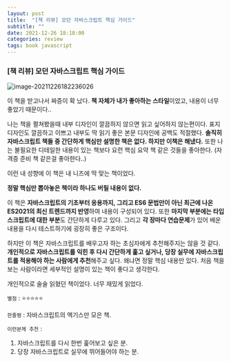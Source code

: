 ```yaml
---
layout: post
title:  "[책 리뷰] 모던 자바스크립트 핵심 가이드"
subtitle: ""
date: 2021-12-26 18:18:00
categories: review
tags: book javascript
---
```


### [책 리뷰] 모던 자바스크립트 핵심 가이드

![image-20211226182236026](https://tva1.sinaimg.cn/large/008i3skNgy1gxrcyy9esjj30q00jo0v0.jpg)

이 책을 받고나서 짜증이 확 났다. **책 자체가 내가 좋아하는 스타일**이었고, 내용이 너무 좋았기 때문이다..

나는 책을 펼쳐봤을때 내부 디자인이 깔끔하지 않으면 읽고 싶어하지 않는편이다. 표지 디자인도 깔끔하고 이쁘고 내부도 딱 읽기 좋은 본문 디자인에 공백도 적절했다. **솔직히 자바스크립트 책들 중 간단하게 핵심만 설명한 책은 없다. 하지만 이책은 해냈다.** 또한 나는 불필요한 디테일한 내용이 있는 책보다 요런 핵심 요약 책 같은 것들을 좋아한다. (자격증 준비 책 같은걸 좋아한다..)

이런 내 성향에 이 책은 내 니즈에 딱 맞는 책이었다.

**정말 핵심만 뽑아놓은 책이라 하나도 버릴 내용이 없다.**

이 책은 **자바스크립트의 기초부터 응용까지, 그리고 ES6 문법만이 아닌 최근에 나온 ES2021의 최신 트렌드까지 반영**하여 내용이 구성되어 있다. 또한 **마지막 부분에는 타입스크립트에 대한 부분**도 간단하게 다루고 있다. 그리고 **각 장마다 연습문제**가 있어 배운 내용을 다시 테스트하기에 굉장히 좋은 구조이다.

하지만 이 책은 자바스크립트를 배우고자 하는 초심자에게 추천해주지는 않을 것 같다. **개인적으로 자바스크립트를 익힌 후 다시 간단하게 훑고 싶거나, 당장 실무에 자바스크립트를 적용해야 하는 사람에게 추천**해주고 싶다. 왜냐면 정말 핵심 내용만 있다. 처음 책을 보는 사람이라면 세부적인 설명이 있는 책이 좋다고 생각한다.

개인적으로 술술 읽혔던 책이었다. 너무 재밌게 읽었다.

`별점` : ⭐️⭐️⭐️⭐️⭐️

`한줄평` : 자바스크립트의 액기스만 모은 책.

`이런분께 추천` :

1. 자바스크립트를 다시 한번 훑어보고 싶은 분.
2. 당장 자바스크립트로 실무에 뛰어들어야 하는 분.
